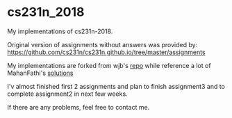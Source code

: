 # cs231n_2018
My implementations of cs231n-2018.

Original version of assignments without answers was provided by: https://github.com/cs231n/cs231n.github.io/tree/master/assignments

My implementations are forked from wjb's [repo](https://github.com/wjbKimberly/cs231n_spring_2017_assignment) while reference a lot of MahanFathi's [solutions](https://github.com/MahanFathi/CS231)

I'v almost finished first 2 assignments and plan to finish assignment3 and to complete assignment2 in next few weeks.

If there are any problems, feel free to contact me.
